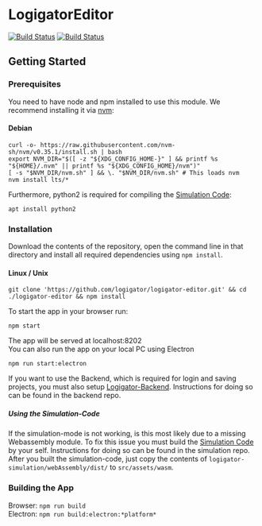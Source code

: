 # LogigatorEditor
[![Build Status](https://travis-ci.org/logigator/logigator-editor.svg?branch=master)](https://travis-ci.org/logigator/logigator-editor)
[![Build Status](https://travis-ci.org/logigator/logigator-editor.svg?branch=development)](https://travis-ci.org/logigator/logigator-editor)

## Getting Started 
### Prerequisites
You need to have node and npm installed to use this module. We recommend installing it via [nvm](https://github.com/nvm-sh/nvm):

#### Debian
```shell
curl -o- https://raw.githubusercontent.com/nvm-sh/nvm/v0.35.1/install.sh | bash
export NVM_DIR="$([ -z "${XDG_CONFIG_HOME-}" ] && printf %s "${HOME}/.nvm" || printf %s "${XDG_CONFIG_HOME}/nvm")"
[ -s "$NVM_DIR/nvm.sh" ] && \. "$NVM_DIR/nvm.sh" # This loads nvm
nvm install lts/*
```

Furthermore, python2 is required for compiling the [Simulation Code](https://github.com/logigator/logigator-simulation):
```shell
apt install python2
```

### Installation
Download the contents of the repository, open the command line in that directory and install all required dependencies using ```npm install```.
#### Linux / Unix
```shell
git clone 'https://github.com/logigator/logigator-editor.git' && cd ./logigator-editor && npm install
```
To start the app in your browser run:
```
npm start
```
The app will be served at localhost:8202 <br>
You can also run the app on your local PC using Electron
```
npm run start:electron
```
If you want to use the Backend, which is required for login and saving projects, you must also setup [Logigator-Backend](https://github.com/logigator/logigator-backend). Instructions for doing so can be found in the backend repo. 

##### Using the Simulation-Code
If the simulation-mode is not working, is this most likely due to a missing Webassembly module. 
To fix this issue you must build the [Simulation Code](https://github.com/logigator/logigator-simulation) by your self. 
Instructions for doing so can be found in the simulation repo. 
After you built the simulation-code, just copy the contents of `logigator-simulation/webAssembly/dist/` to `src/assets/wasm`.

### Building the App
Browser: `npm run build`<br>
Electron: `npm run build:electron:*platform*`

